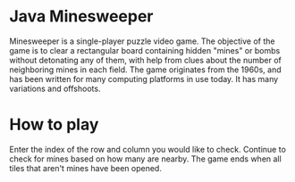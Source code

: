 # Java Minesweeper

Minesweeper is a single-player puzzle video game.
The objective of the game is to clear a rectangular board containing hidden "mines" or bombs without detonating any of them, with help from clues about the number of neighboring mines in each field.
The game originates from the 1960s, and has been written for many computing platforms in use today. It has many variations and offshoots.

# How to play

Enter the index of the row and column you would like to check. 
Continue to check for mines based on how many are nearby. The game ends when all tiles that aren't mines have been opened.

